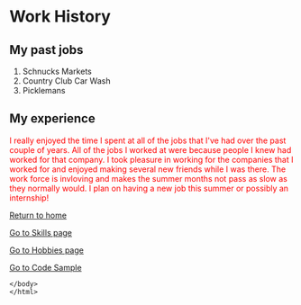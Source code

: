 <!DOCTYPE html>
<html>
  <head>
<h1 id="work-history">Work History</h1>
  </head>
  <body>
<h2 id="my-past-jobs">My past jobs</h2>
<ol>
<li>Schnucks Markets</li>
<li>Country Club Car Wash</li>
<li>Picklemans</li>
</ol>
<h2 id="my-experience">My experience</h2>
<body>
  <p style="color:red;">I really enjoyed the time I spent at all of the jobs that I've had over the past couple of years. All of the jobs I worked at were because people I knew had worked for that company. I took pleasure in working for the companies that I worked for and enjoyed making several new friends while I was there. The work force is invloving and makes the summer months not pass as slow as they normally would. I plan on having a new job this summer or possibly an internship!</p>
    </body>
    
<p><a href="./README.md">Return to home</a></p>
  <p><a href="./Skills.md">Go to Skills page</a></p>
    <p><a href="./Hobby.md">Go to Hobbies page</a></p>
  <p><a href="./Code_sample.md">Go to Code Sample</a></p>    
    
    </body>
    </html>
  
